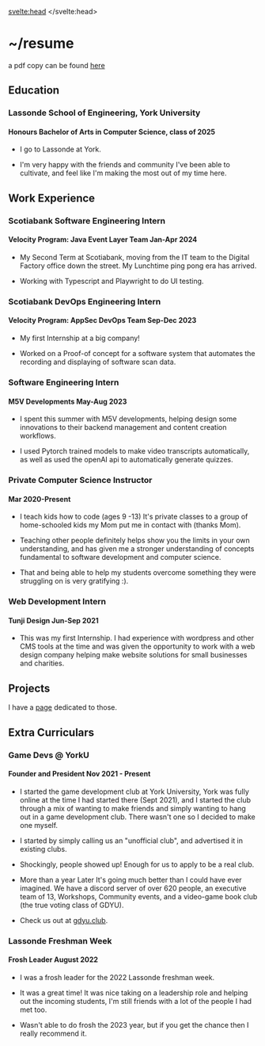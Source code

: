 <svelte:head>
    <title>Resume</title>
    <meta property="og:title" content="Resume">
</svelte:head>

# ~/resume
a pdf copy can be found [here](https://drive.google.com/file/d/1nVaJ1Z8sA5iE_YDEoOEp4j_lXOrLW6Tp/view?usp=sharing)

## Education
### Lassonde School of Engineering, York University
#### Honours Bachelor of Arts in Computer Science, class of 2025
- I go to Lassonde at York.

- I'm very happy with the friends and community I've been able to cultivate, and feel like I'm making the most out of my time here.


## Work Experience
### Scotiabank Software Engineering Intern
#### Velocity Program: Java Event Layer Team Jan-Apr 2024
- My Second Term at Scotiabank, moving from the IT team to the Digital Factory office down the street. My Lunchtime ping pong era has arrived.

- Working with Typescript and Playwright to do UI testing.


### Scotiabank DevOps Engineering Intern
#### Velocity Program: AppSec DevOps Team Sep-Dec 2023
- My first Internship at a big company!

- Worked on a Proof-of concept for a software system that automates the recording and displaying of software scan data.
### Software Engineering Intern

#### M5V Developments May-Aug 2023
- I spent this summer with M5V developments, helping design some innovations to their backend management and content creation workflows.

- I used Pytorch trained models to make video transcripts automatically, as well as used the openAI api to  automatically generate quizzes.

### Private Computer Science Instructor
#### Mar 2020-Present
-   I teach kids how to code (ages 9 -13)
    It's private classes to a group of home-schooled kids my Mom put me in contact with (thanks Mom).

- Teaching other people definitely helps show you the limits in your own understanding,  and has given me a stronger understanding of concepts fundamental to software development and computer science.

- That and being able to help my students overcome something they were struggling on is very gratifying :).

### Web Development Intern
#### Tunji Design Jun-Sep 2021
-   This was my first Internship. I had experience with wordpress and other CMS tools at the time and was given the opportunity to work with a web design company helping make website solutions for small businesses and charities.

## Projects
I have a [page](/projects) dedicated to those.

## Extra Curriculars
### Game Devs @ YorkU
#### Founder and President Nov 2021 - Present
- I started the game development club at York University, York was fully online at the time I had started there (Sept 2021), and I started the club through a mix of wanting to make friends and simply wanting to hang out in a game development club. There wasn't one so I decided to make one myself.

- I started by simply calling us an "unofficial club", and advertised it in existing clubs.

- Shockingly, people showed up! Enough for us to apply to be a real club.

- More than a year Later It's going much better than I could have ever imagined.
  We have a discord server of over 620 people, an executive team of 13, Workshops, Community events, and a video-game book club (the true voting class of GDYU).

- Check us out at [gdyu.club](https://www.gdyu.club/).

### Lassonde Freshman Week
#### Frosh Leader August 2022
- I was a frosh leader for the 2022 Lassonde freshman week.

-   It was a great time! It was nice taking on a leadership role and helping out the incoming students, I'm still friends with a lot of the people I had met too.

-   Wasn't able to do frosh the 2023 year, but if you get the chance then I really recommend it.
